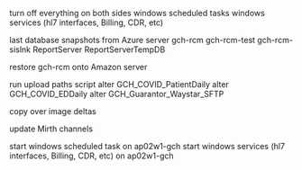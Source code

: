 turn off everything on both sides
windows scheduled tasks
windows services (hl7 interfaces, Billing, CDR, etc)

last database snapshots from Azure server
gch-rcm
gch-rcm-test
gch-rcm-sislnk
ReportServer
ReportServerTempDB

restore gch-rcm onto Amazon server

run upload paths script
alter GCH_COVID_PatientDaily
alter GCH_COVID_EDDaily
alter GCH_Guarantor_Waystar_SFTP

copy over image deltas

update Mirth channels

start windows scheduled task on ap02w1-gch
start windows services (hl7 interfaces, Billing, CDR, etc) on ap02w1-gch
